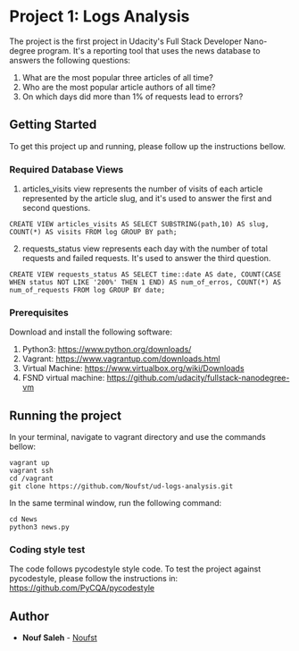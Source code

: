 # Project 1: Logs Analysis

The project is the first project in Udacity's Full Stack Developer Nano-degree program.
It's a reporting tool that uses the news database to answers the following questions:
1. What are the most popular three articles of all time?
2. Who are the most popular article authors of all time?
3. On which days did more than 1% of requests lead to errors?

## Getting Started

To get this project up and running, please follow up the instructions bellow.

### Required Database Views

1. articles_visits view represents the number of visits of each article represented by the article slug, and it's used to answer the first and second questions.
```
CREATE VIEW articles_visits AS SELECT SUBSTRING(path,10) AS slug, COUNT(*) AS visits FROM log GROUP BY path;
```
2. requests_status view represents each day with the number of total requests and failed requests. It's used to answer the third question.
```
CREATE VIEW requests_status AS SELECT time::date AS date, COUNT(CASE WHEN status NOT LIKE '200%' THEN 1 END) AS num_of_erros, COUNT(*) AS num_of_requests FROM log GROUP BY date;
```

### Prerequisites

Download and install the following software:
1. Python3: https://www.python.org/downloads/
2. Vagrant: https://www.vagrantup.com/downloads.html
3. Virtual Machine: https://www.virtualbox.org/wiki/Downloads
4. FSND virtual machine: https://github.com/udacity/fullstack-nanodegree-vm

## Running the project

In your terminal, navigate to vagrant directory and use the commands bellow:
```
vagrant up
vagrant ssh
cd /vagrant
git clone https://github.com/Noufst/ud-logs-analysis.git
```

In the same terminal window, run the following command:
```
cd News
python3 news.py
```

### Coding style test

The code follows pycodestyle style code.
To test the project against pycodestyle, please follow the instructions in: https://github.com/PyCQA/pycodestyle

## Author

* **Nouf Saleh** - [Noufst](https://github.com/Noufst)
